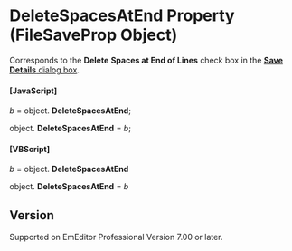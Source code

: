 # DeleteSpacesAtEnd Property (FileSaveProp Object)

Corresponds to the **Delete**
**Spaces at End of Lines** check box in the [**Save Details** dialog box](../../dlg/properties/file/save_details/index).

#### \[JavaScript\]

_b_ =
object. **DeleteSpacesAtEnd**;

object. **DeleteSpacesAtEnd** = _b_;

#### \[VBScript\]

_b_ =
object. **DeleteSpacesAtEnd**

object. **DeleteSpacesAtEnd** = _b_

## Version

Supported on EmEditor Professional Version 7.00 or later.